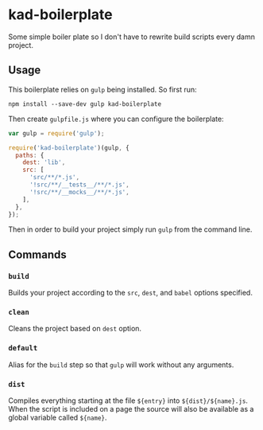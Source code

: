 # kad-boilerplate

Some simple boiler plate so I don't have to rewrite build scripts every damn project.

## Usage

This boilerplate relies on `gulp` being installed. So first run:

```
npm install --save-dev gulp kad-boilerplate
```

Then create `gulpfile.js` where you can configure the boilerplate:

```javascript
var gulp = require('gulp');

require('kad-boilerplate')(gulp, {
  paths: {
    dest: 'lib',
    src: [
      'src/**/*.js',
      '!src/**/__tests__/**/*.js',
      '!src/**/__mocks__/**/*.js',
    ],
  },
});
```

Then in order to build your project simply run `gulp` from the command line.

## Commands

### `build`

Builds your project according to the `src`, `dest`, and `babel` options specified.

### `clean`

Cleans the project based on `dest` option.

### `default`

Alias for the `build` step so that `gulp` will work without any arguments.

### `dist`

Compiles everything starting at the file `${entry}` into `${dist}/${name}.js`. When the script is included on a page the source will also be available as a global variable called `${name}`.
